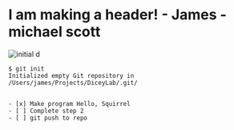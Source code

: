 # I am making a header! - James - michael scott

![initial d](https://user-images.githubusercontent.com/117940085/225970911-188f824e-ffb7-4a27-ae15-7ae044e5b0d7.jpeg)


```
$ git init
Initialized empty Git repository in /Users/james/Projects/DiceyLab/.git/


- [x] Make program Hello, Squirrel
- [ ] Complete step 2
- [ ] git push to repo
